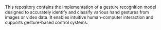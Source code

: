




This repository contains the implementation of a gesture recognition model designed to accurately identify and classify various hand gestures from images or video data. It enables intuitive human-computer interaction and supports gesture-based control systems.
